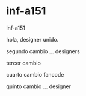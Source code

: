 inf-a151
========

inf-a151

hola, designer unido.

segundo cambio ... designers

tercer cambio

cuarto cambio fancode

quinto cambio ... designer
